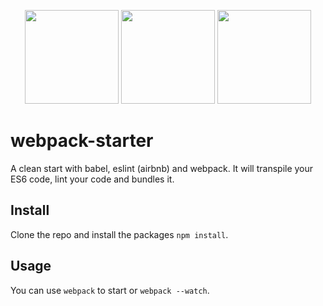 <p align="center">
  <img src="https://camo.githubusercontent.com/e69fbfc8dc529fda880b1890f43fa0aec6ab5cb6/687474703a2f2f65736c696e742e6f72672f696d672f6c6f676f2e737667" width="150" height="150">
  <img src="https://webpack.js.org/assets/icon-square-big.svg" width="150" height="150">
  <img src="https://raw.githubusercontent.com/babel/logo/master/babel.png" height="150" width="auto">
</p>

# webpack-starter
A clean start with babel, eslint (airbnb) and webpack.
It will transpile your ES6 code, lint your code and bundles it.

## Install
Clone the repo and install the packages `npm install`.

## Usage
You can use `webpack` to start  or `webpack --watch`.
